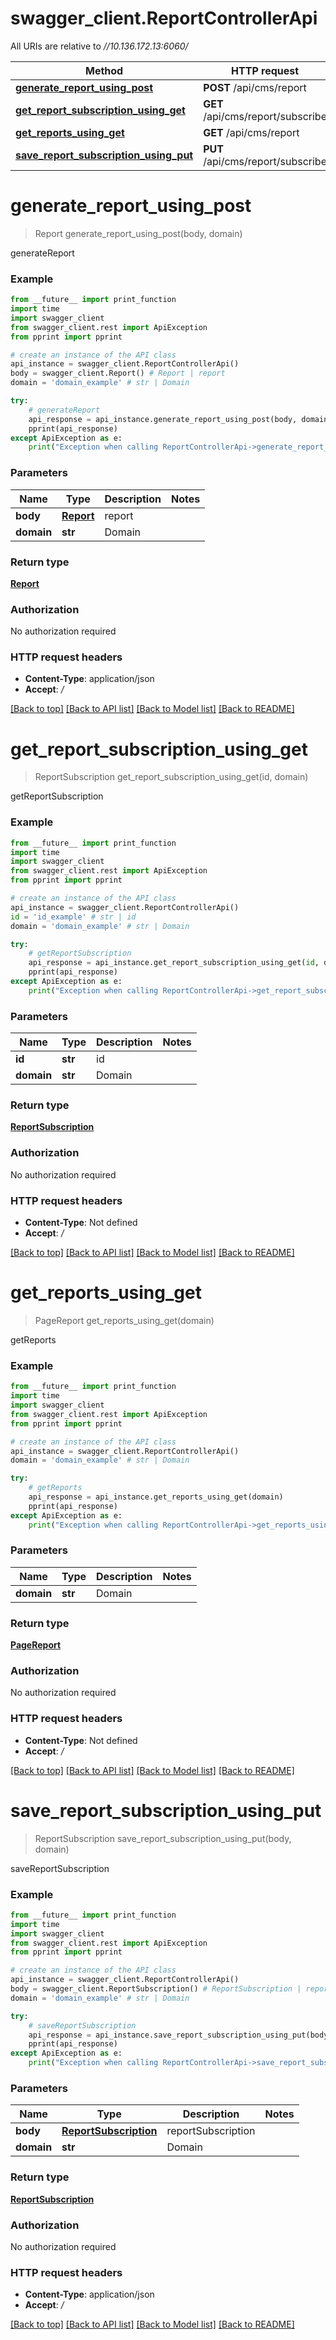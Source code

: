 # swagger_client.ReportControllerApi

All URIs are relative to *//10.136.172.13:6060/*

Method | HTTP request | Description
------------- | ------------- | -------------
[**generate_report_using_post**](ReportControllerApi.md#generate_report_using_post) | **POST** /api/cms/report | generateReport
[**get_report_subscription_using_get**](ReportControllerApi.md#get_report_subscription_using_get) | **GET** /api/cms/report/subscribe | getReportSubscription
[**get_reports_using_get**](ReportControllerApi.md#get_reports_using_get) | **GET** /api/cms/report | getReports
[**save_report_subscription_using_put**](ReportControllerApi.md#save_report_subscription_using_put) | **PUT** /api/cms/report/subscribe | saveReportSubscription

# **generate_report_using_post**
> Report generate_report_using_post(body, domain)

generateReport

### Example
```python
from __future__ import print_function
import time
import swagger_client
from swagger_client.rest import ApiException
from pprint import pprint

# create an instance of the API class
api_instance = swagger_client.ReportControllerApi()
body = swagger_client.Report() # Report | report
domain = 'domain_example' # str | Domain

try:
    # generateReport
    api_response = api_instance.generate_report_using_post(body, domain)
    pprint(api_response)
except ApiException as e:
    print("Exception when calling ReportControllerApi->generate_report_using_post: %s\n" % e)
```

### Parameters

Name | Type | Description  | Notes
------------- | ------------- | ------------- | -------------
 **body** | [**Report**](Report.md)| report | 
 **domain** | **str**| Domain | 

### Return type

[**Report**](Report.md)

### Authorization

No authorization required

### HTTP request headers

 - **Content-Type**: application/json
 - **Accept**: */*

[[Back to top]](#) [[Back to API list]](../README.md#documentation-for-api-endpoints) [[Back to Model list]](../README.md#documentation-for-models) [[Back to README]](../README.md)

# **get_report_subscription_using_get**
> ReportSubscription get_report_subscription_using_get(id, domain)

getReportSubscription

### Example
```python
from __future__ import print_function
import time
import swagger_client
from swagger_client.rest import ApiException
from pprint import pprint

# create an instance of the API class
api_instance = swagger_client.ReportControllerApi()
id = 'id_example' # str | id
domain = 'domain_example' # str | Domain

try:
    # getReportSubscription
    api_response = api_instance.get_report_subscription_using_get(id, domain)
    pprint(api_response)
except ApiException as e:
    print("Exception when calling ReportControllerApi->get_report_subscription_using_get: %s\n" % e)
```

### Parameters

Name | Type | Description  | Notes
------------- | ------------- | ------------- | -------------
 **id** | **str**| id | 
 **domain** | **str**| Domain | 

### Return type

[**ReportSubscription**](ReportSubscription.md)

### Authorization

No authorization required

### HTTP request headers

 - **Content-Type**: Not defined
 - **Accept**: */*

[[Back to top]](#) [[Back to API list]](../README.md#documentation-for-api-endpoints) [[Back to Model list]](../README.md#documentation-for-models) [[Back to README]](../README.md)

# **get_reports_using_get**
> PageReport get_reports_using_get(domain)

getReports

### Example
```python
from __future__ import print_function
import time
import swagger_client
from swagger_client.rest import ApiException
from pprint import pprint

# create an instance of the API class
api_instance = swagger_client.ReportControllerApi()
domain = 'domain_example' # str | Domain

try:
    # getReports
    api_response = api_instance.get_reports_using_get(domain)
    pprint(api_response)
except ApiException as e:
    print("Exception when calling ReportControllerApi->get_reports_using_get: %s\n" % e)
```

### Parameters

Name | Type | Description  | Notes
------------- | ------------- | ------------- | -------------
 **domain** | **str**| Domain | 

### Return type

[**PageReport**](PageReport.md)

### Authorization

No authorization required

### HTTP request headers

 - **Content-Type**: Not defined
 - **Accept**: */*

[[Back to top]](#) [[Back to API list]](../README.md#documentation-for-api-endpoints) [[Back to Model list]](../README.md#documentation-for-models) [[Back to README]](../README.md)

# **save_report_subscription_using_put**
> ReportSubscription save_report_subscription_using_put(body, domain)

saveReportSubscription

### Example
```python
from __future__ import print_function
import time
import swagger_client
from swagger_client.rest import ApiException
from pprint import pprint

# create an instance of the API class
api_instance = swagger_client.ReportControllerApi()
body = swagger_client.ReportSubscription() # ReportSubscription | reportSubscription
domain = 'domain_example' # str | Domain

try:
    # saveReportSubscription
    api_response = api_instance.save_report_subscription_using_put(body, domain)
    pprint(api_response)
except ApiException as e:
    print("Exception when calling ReportControllerApi->save_report_subscription_using_put: %s\n" % e)
```

### Parameters

Name | Type | Description  | Notes
------------- | ------------- | ------------- | -------------
 **body** | [**ReportSubscription**](ReportSubscription.md)| reportSubscription | 
 **domain** | **str**| Domain | 

### Return type

[**ReportSubscription**](ReportSubscription.md)

### Authorization

No authorization required

### HTTP request headers

 - **Content-Type**: application/json
 - **Accept**: */*

[[Back to top]](#) [[Back to API list]](../README.md#documentation-for-api-endpoints) [[Back to Model list]](../README.md#documentation-for-models) [[Back to README]](../README.md)

